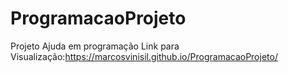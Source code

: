 # ProgramacaoProjeto
 Projeto Ajuda em programação
 Link para Visualização:https://marcosvinisil.github.io/ProgramacaoProjeto/
